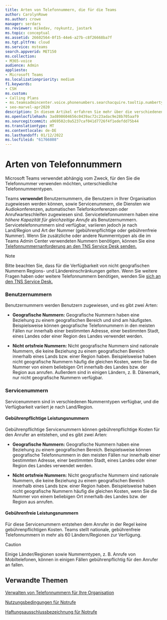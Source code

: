 ```yaml
---
title: Arten von Telefonnummern, die für die Teams
author: CarolynRowe
ms.author: crowe
manager: serdars
ms.reviewer: mikedav, roykuntz, jastark
ms.topic: conceptual
ms.assetid: 26602564-0f15-44e6-a27b-c8f26668ba7f
ms.tgt.pltfrm: cloud
ms.service: msteams
search.appverid: MET150
ms.collection:
- M365-voice
audience: Admin
appliesto:
- Microsoft Teams
ms.localizationpriority: medium
f1.keywords:
- CSH
ms.custom:
- Calling Plans
- ms.teamsadmincenter.voice.phonenumbers.searchacquire.tooltip.numbertype
- seo-marvel-apr2020
description: In diesem Artikel erfahren Sie mehr über die verschiedenen Arten von Telefonnummern, die Microsoft Teams werden.
ms.openlocfilehash: 3ad898604656c0439ac72c23adac9e28b705aaf9
ms.sourcegitcommit: a969502c0a5237caf041d7726f4f1edefdd75b44
ms.translationtype: MT
ms.contentlocale: de-DE
ms.lasthandoff: 01/12/2022
ms.locfileid: "61766808"
---
```

# <a name="types-of-phone-numbers"></a>Arten von Telefonnummern

Microsoft Teams verwendet abhängig vom Zweck, für den Sie die Telefonnummer verwenden möchten, unterschiedliche Telefonnummerntypen. 

Teams **verwendet** Benutzernummern, die Benutzern in Ihrer Organisation  zugewiesen werden können, sowie Servicenummern, die Diensten wie Audiokonferenzen, automatischen Telefonkonferenzen oder Anrufwarteschleifen zugewiesen sind. Servicetelefonnummern haben eine *höhere Kapazität für gleichzeitige Anrufe*  als Benutzernummern. Servicetelefonnummern sind verfügbar, variieren jedoch je nach Land/Region und Art der Nummer (gebührenpflichtige oder gebührenfreie Nummer). Wenn Sie zusätzliche oder andere Nummerntypen als die im Teams Admin Center verwendeten Nummern benötigen, können Sie eine [Telefonnummernanforderung an den TNS Service Desk senden.](manage-phone-numbers-for-your-organization/contact-tns-service-desk.md)

> [!NOTE]
> Bitte beachten Sie, dass für die Verfügbarkeit von nicht geografischen Nummern Regions- und Ländereinschränkungen gelten.
> Wenn Sie weitere Fragen haben oder weitere Telefonnummern benötigen, wenden Sie [sich an den TNS Service Desk.](manage-phone-numbers-for-your-organization/contact-tns-service-desk.md)
  
### <a name="user-numbers"></a>Benutzernummern
    
Benutzernummern werden Benutzern zugewiesen, und es gibt zwei Arten:
    
- **Geografische Nummern:** Geografische Nummern haben eine Beziehung zu einem geografischen Bereich und sind am häufigsten. Beispielsweise können geografische Telefonnummern in den meisten Fällen nur innerhalb einer bestimmten Adresse, einer bestimmten Stadt, eines Landes oder einer Region des Landes verwendet werden.
    
- **Nicht ortsfreie Nummern:** Nicht geografische Nummern sind nationale Nummern, die keine Beziehung zu einem geografischen Bereich innerhalb eines Lands bzw. einer Region haben. Beispielsweise haben nicht geografische Nummern häufig die gleichen Kosten, wenn Sie die Nummer von einem beliebigen Ort innerhalb des Landes bzw. der Region aus anrufen. Außerdem sind in einigen Ländern, z. B. Dänemark, nur nicht geografische Nummern verfügbar.
    
### <a name="service-numbers"></a>Servicenummern 

Servicenummern sind in verschiedenen Nummerntypen verfügbar, und die Verfügbarkeit variiert je nach Land/Region.
    
#### <a name="toll-service-numbers"></a>Gebührenpflichtige Leistungsnummern
    
Gebührenpflichtige Servicenummern können gebührenpflichtige Kosten für den Anrufer an entstehen, und es gibt zwei Arten:
    
- **Geografische Nummern:** Geografische Nummern haben eine Beziehung zu einem geografischen Bereich. Beispielsweise können geografische Telefonnummern in den meisten Fällen nur innerhalb einer bestimmten Adresse, einer bestimmten Stadt, eines Landes oder einer Region des Landes verwendet werden.
        
- **Nicht ortsfreie Nummern:** Nicht geografische Nummern sind nationale Nummern, die keine Beziehung zu einem geografischen Bereich innerhalb eines Lands bzw. einer Region haben. Beispielsweise haben nicht geografische Nummern häufig die gleichen Kosten, wenn Sie die Nummer von einem beliebigen Ort innerhalb des Landes bzw. der Region aus anrufen.
   
#### <a name="toll-free-service-numbers"></a>Gebührenfreie Leistungsnummern 

Für diese Servicenummern entstehen dem Anrufer in der Regel keine gebührenpflichtigen Kosten. Teams stellt nationale, gebührenfreie Telefonnummern in mehr als 60 Ländern/Regionen zur Verfügung.
    
> [!CAUTION]
> Einige Länder/Regionen sowie Nummerntypen, z. B. Anrufe von Mobiltelefonen, können in einigen Fällen gebührenpflichtig für den Anrufer an fallen. 

## <a name="related-topics"></a>Verwandte Themen

[Verwalten von Telefonnummern für Ihre Organisation](manage-phone-numbers-landing-page.md)

[Nutzungsbedingungen für Notrufe](emergency-calling-terms-and-conditions.md)

[Haftungsausschlussbezeichnung für Notrufe](https://github.com/MicrosoftDocs/OfficeDocs-SkypeForBusiness/blob/live/Teams/downloads/emergency-calling/emergency-calling-label-(v.1.0).zip?raw=true)
